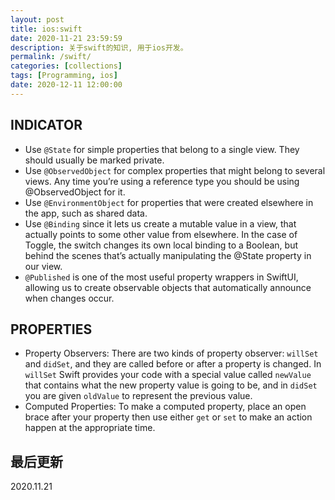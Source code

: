 ```yaml
---
layout: post
title: ios:swift
date: 2020-11-21 23:59:59
description: 关于swift的知识, 用于ios开发。
permalink: /swift/
categories: [collections]
tags: [Programming, ios]
date: 2020-12-11 12:00:00
--- 
```


## INDICATOR
- Use `@State` for simple properties that belong to a single view. They should usually be marked private.
- Use `@ObservedObject` for complex properties that might belong to several views. Any time you’re using a reference type you should be using @ObservedObject for it.
- Use `@EnvironmentObject` for properties that were created elsewhere in the app, such as shared data.
- Use `@Binding` since it lets us create a mutable value in a view, that actually points to some other value from elsewhere. In the case of Toggle, the switch changes its own local binding to a Boolean, but behind the scenes that’s actually manipulating the @State property in our view.
- `@Published` is one of the most useful property wrappers in SwiftUI, allowing us to create observable objects that automatically announce when changes occur.

## PROPERTIES
- Property Observers: There are two kinds of property observer: `willSet` and `didSet`, and they are called before or after a property is changed. In `willSet` Swift provides your code with a special value called `newValue` that contains what the new property value is going to be, and in `didSet` you are given `oldValue` to represent the previous value.
- Computed Properties: To make a computed property, place an open brace after your property then use either `get` or `set` to make an action happen at the appropriate time.


## 最后更新

2020.11.21